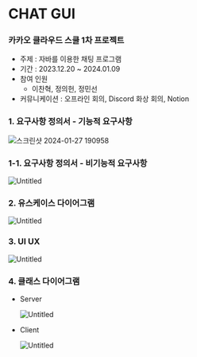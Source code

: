 # CHAT GUI

### 카카오 클라우드 스쿨 1차 프로젝트

- 주제 : 자바를 이용한 채팅 프로그램
- 기간 : 2023.12.20 ~ 2024.01.09
- 참여 인원
    - 이찬혁, 정의헌, 정민선
- 커뮤니케이션 : 오프라인 회의, Discord 화상 회의, Notion

### 1. 요구사항 정의서 - 기능적 요구사항
![스크린샷 2024-01-27 190958](https://github.com/uiheonn/ChatGUI/assets/108711488/d681d73e-0e3a-4359-a20b-b978a9432845)

### 1-1. 요구사항 정의서 - 비기능적 요구사항

![Untitled](https://prod-files-secure.s3.us-west-2.amazonaws.com/0639584f-7c80-403f-bf46-3a049d85ba04/7afafe33-a030-492f-bdca-d07d74bed90e/Untitled.png)

### 2. 유스케이스 다이어그램

![Untitled](https://prod-files-secure.s3.us-west-2.amazonaws.com/0639584f-7c80-403f-bf46-3a049d85ba04/ff12ca6d-3e8f-4c6f-b977-c1fb562537f5/Untitled.png)

### 3. UI UX

![Untitled](https://prod-files-secure.s3.us-west-2.amazonaws.com/0639584f-7c80-403f-bf46-3a049d85ba04/20390667-ec18-4ed9-ae1c-bcab4bbfba31/Untitled.png)

### 4. 클래스 다이어그램

- Server
    
    ![Untitled](https://prod-files-secure.s3.us-west-2.amazonaws.com/0639584f-7c80-403f-bf46-3a049d85ba04/eb8f75dc-81fb-4d0c-8bbe-92e70386eb3b/Untitled.png)
    
- Client
    
    ![Untitled](https://prod-files-secure.s3.us-west-2.amazonaws.com/0639584f-7c80-403f-bf46-3a049d85ba04/aae0a850-f4c0-4503-b48d-116b0024affc/Untitled.png)

